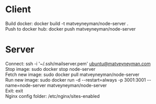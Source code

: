 Client
=======
Build docker: docker build -t matveyneyman/node-server .  
Push to docker hub: docker push matveyneyman/node-server  

Server
=======
Connect: ssh -i '~/.ssh/mailserver.pem' ubuntu@matveyneyman.com   
Stop image: sudo docker stop node-server  
Fetch new image: sudo docker pull matveyneyman/node-server  
Run new image: sudo docker run -d --restart=always -p 3001:3001 --name=node-server matveyneyman/node-server    
Exit: exit  
Nginx config folder: /etc/nginx/sites-enabled  
